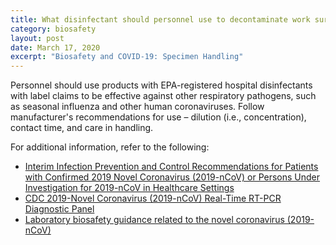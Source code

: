 ```yaml
---
title: What disinfectant should personnel use to decontaminate work surfaces?
category: biosafety
layout: post
date: March 17, 2020
excerpt: "Biosafety and COVID-19: Specimen Handling"
---
```


Personnel should use products with EPA-registered hospital disinfectants with label claims to be effective against other respiratory pathogens, such as seasonal influenza and other human coronaviruses. Follow manufacturer's recommendations for use – dilution (i.e., concentration), contact time, and care in handling.

For additional information, refer to the following:

* [Interim Infection Prevention and Control Recommendations for Patients with Confirmed 2019 Novel Coronavirus (2019-nCoV) or Persons Under Investigation for 2019-nCoV in Healthcare Settings](https://www.cdc.gov/coronavirus/2019-nCoV/hcp/infection-control.html)
* [CDC 2019-Novel Coronavirus (2019-nCoV) Real-Time RT-PCR Diagnostic Panel](https://www.fda.gov/media/134922/download)
* [Laboratory biosafety guidance related to the novel coronavirus (2019-nCoV)](https://www.who.int/docs/default-source/coronaviruse/laboratory-biosafety-novel-coronavirus-version-1-1.pdf?sfvrsn=912a9847_2)